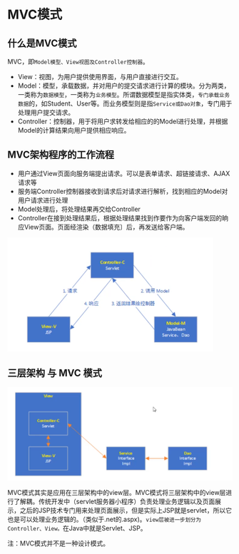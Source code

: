 # MVC模式

## 什么是MVC模式

MVC，即`Model模型、View视图及Controller控制器`。

* View：视图，为用户提供使用界面，与用户直接进行交互。
* Model：模型，承载数据，并对用户的提交请求进行计算的模块。分为两类，一类称为`数据模型`，一类称为`业务模型`。所谓数据模型是指实体类，`专门承载业务数据`的，如Student、User等。而业务模型则是指`Service或Dao对象`，专门用于处理用户提交请求。
* Controller：控制器，用于将用户求转发给相应的的Model进行处理，并根据Model的计算结果向用户提供相应响应。

## MVC架构程序的工作流程

* 用户通过View页面向服务端提出请求。可以是表单请求、超链接请求、AJAX请求等
* 服务端Controller控制器接收到请求后对请求进行解析，找到相应的Model对用户请求进行处理
* Model处理后，将处理结果再交给Controller
* Controller在接到处理结果后，根据处理结果找到作要作为向客户端发回的晌应View页面。页面经渲染（数据填充〕后，再发送给客户端。

![MVC架构程序的工作流程](imgs/mvc-model.png)

## 三层架构 与 MVC 模式

![MVC架构程序的工作流程](imgs/third-mvc-model.png)

MVC模式其实是应用在三层架构中的view层。MVC模式将三层架构中的view层进行了解耦。传统开发中（servlet服务器小程序）负责处理业务逻辑以及页面展示，之后的JSP技术专门用来处理页面展示，但是实际上JSP就是servlet，所以它也是可以处理业务逻辑的。（类似于.net的.aspx)。`view层被进一步划分为Controller、View。`在Java中就是Servlet、JSP。

注：MVC模式并不是一种设计模式。